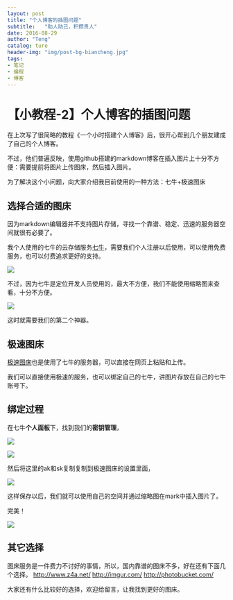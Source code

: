 ```yaml
---
layout: post
title: "个人博客的插图问题"
subtitle:   "助人助己，积攒贵人"
date: 2016-08-29
author: "Teng"
catalog: ture
header-img: "img/post-bg-biancheng.jpg"
tags:
- 笔记
- 编程
- 博客
---
```


# 【小教程-2】个人博客的插图问题

在上次写了很简略的教程《一个小时搭建个人博客》后，很开心帮到几个朋友建成了自己的个人博客。

不过，他们普遍反映，使用github搭建的markdown博客在插入图片上十分不方便：需要提前将图片上传图床，然后插入图片。

为了解决这个小问题，向大家介绍我目前使用的一种方法：七牛+极速图床

## 选择合适的图床
因为markdown编辑器并不支持图片存储，寻找一个靠谱、稳定、迅速的服务器空间就很有必要了。

我个人使用的七牛的云存储服务[七牛](https://portal.qiniu.com/create)，需要我们个人注册以后使用，可以使用免费服务，也可以付费追求更好的支持。

![](http://7xtgob.com2.z0.glb.clouddn.com/16-8-29/5143955.jpg)

不过，因为七牛是定位开发人员使用的，最大不方便，我们不能使用缩略图来查看，十分不方便。

![](http://7xtgob.com2.z0.glb.clouddn.com/16-8-29/71481175.jpg)

这时就需要我们的第二个神器。

## 极速图床

[极速图床](http://yotuku.cn/)也是使用了七牛的服务器，可以直接在网页上粘贴和上传。


我们可以直接使用极速的服务，也可以绑定自己的七牛，讲图片存放在自己的七牛账号下。

## 绑定过程

在七牛**个人面板**下，找到我们的**密钥管理**，

![](http://7xtgob.com2.z0.glb.clouddn.com/16-8-29/94803342.jpg)

![](http://7xtgob.com2.z0.glb.clouddn.com/16-8-29/24875616.jpg)

然后将这里的ak和sk复制复制到极速图床的设置里面，

![](http://7xtgob.com2.z0.glb.clouddn.com/16-8-29/11348299.jpg)


这样保存以后，我们就可以使用自己的空间并通过缩略图在mark中插入图片了。

完美！

![](http://7xtgob.com2.z0.glb.clouddn.com/16-8-29/19233727.jpg)

## 其它选择

图床服务是一件费力不讨好的事情，所以，国内靠谱的图床不多，好在还有下面几个选择。
http://www.z4a.net/
http://imgur.com/
http://photobucket.com/

大家还有什么比较好的选择，欢迎给留言，让我找到更好的图床。